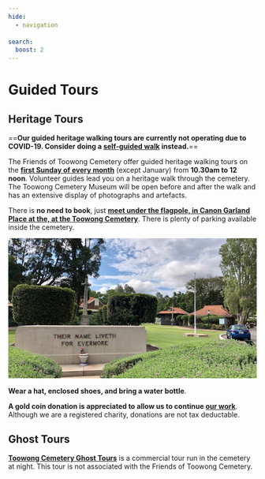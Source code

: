 ```yaml
---
hide:
  - navigation

search:
  boost: 2  
---
```


# Guided Tours

## Heritage Tours

==**Our guided heritage walking tours are currently not operating due to COVID-19. Consider doing a [self‑guided walk](walks/index.md) instead.**==

The Friends of Toowong Cemetery offer guided heritage walking tours on the **[first Sunday of every month](https://www.timeanddate.com/calendar/custom.html?year=2022&y2=2023&months=24&country=29&typ=3&display=3&cols=0&fdow=7&hol=0&ctf=5&ctc=2&holmark=2&hod=1&hcl=1&cdt=7&cwd=1______&holm=1&df=1)** (except January) from **10.30am to 12 noon**. Volunteer guides lead you on a heritage walk through the cemetery. The Toowong Cemetery Museum will be open before and after the walk and has an extensive display of photographs and artefacts.

There is **no need to book**, just **[meet under the flagpole, in Canon Garland Place at the, at the Toowong Cemetery](https://www.brisbane.qld.gov.au/community-and-safety/community-support/cemeteries/toowong-cemetery#location)**. There is plenty of parking available inside the cemetery.

![](../assets/flag-pole.jpg)

**Wear a hat, enclosed shoes, and bring a water bottle**. 

**A gold coin donation is appreciated to allow us to continue [our work](about/index.md)**. Although we are a registered charity, donations are not tax deductable. 
<!-- place coin on skelton money box -->

## Ghost Tours

**[Toowong Cemetery Ghost Tours](https://ghosttoursaustralia.com.au/brisbane-ghost-tours/toowong-cemetery-original/)** is a commercial tour run in the cemetery at night. This tour is not associated with the Friends of Toowong Cemetery.
